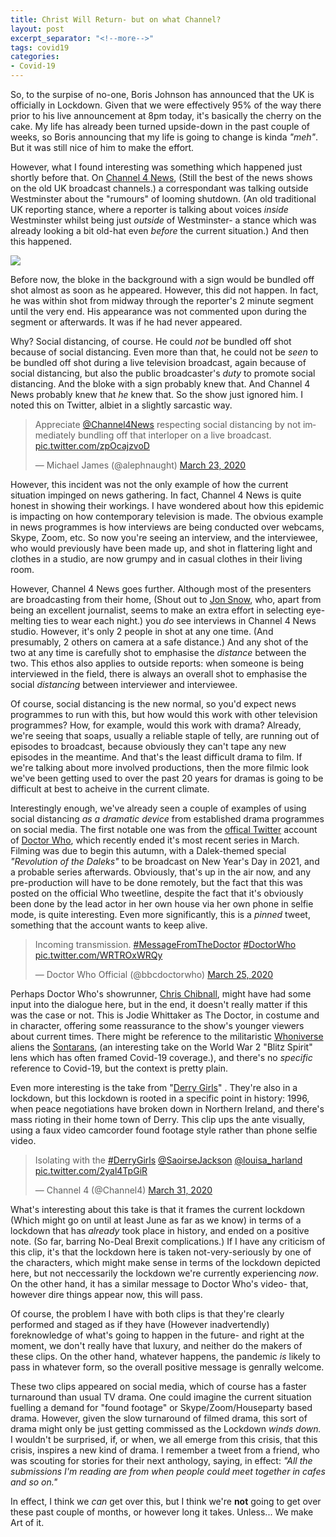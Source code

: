 ```yaml
---
title: Christ Will Return- but on what Channel?
layout: post
excerpt_separator: "<!--more-->"
tags: covid19
categories:
- Covid-19
---
```


So, to the surpise of no-one, Boris Johnson has announced that the UK is officially in Lockdown. <!--more--> Given that we were effectively 95% of the way there prior to his live announcement at 8pm today, it's basically the cherry on the cake. My life has already been turned upside-down in the past couple of weeks, so Boris announcing that my life is going to change is kinda *"meh"*. But it was still nice of him to make the effort.

However, what I found interesting was something which happened just shortly before that. On [Channel 4 News](https://en.wikipedia.org/wiki/Channel_4_News), (Still the best of the news shows on the old UK broadcast channels.) a correspondant was talking outside Westminster about the "rumours" of looming shutdown. (An old traditional UK reporting stance, where a reporter is talking about voices *inside* Westminster whilst being just *outside* of Westminster- a stance which was already looking a bit old-hat even *before* the current situation.) And then this happened.

![]({{"/assets/img/christ_will_return.jpg"|relative_url}})

Before now, the bloke in the background with a sign would be bundled off shot almost as soon as he appeared. However, this did not happen. In fact, he was within shot from midway through the reporter's 2 minute segment until the very end. His appearance was not commented upon during the segment or afterwards. It was if he had never appeared.

Why? Social distancing, of course. He could *not* be bundled off shot because of social distancing. Even more than that, he could not be *seen* to be bundled off shot during a live television broadcast, again because of social distancing, but also the public broadcaster's *duty* to promote social distancing. And the bloke with a sign probably knew that. And Channel 4 News probably knew that *he* knew that. So the show just ignored him. I noted this on Twitter, albiet in a slightly sarcastic way.

<blockquote class="twitter-tweet"><p lang="en" dir="ltr">Appreciate <a href="https://twitter.com/Channel4News?ref_src=twsrc%5Etfw">@Channel4News</a> respecting social distancing by not immediately bundling off that interloper on a live broadcast. <a href="https://t.co/zpOcajzvoD">pic.twitter.com/zpOcajzvoD</a></p>&mdash; Michael James (@alephnaught) <a href="https://twitter.com/alephnaught/status/1242167083129069582?ref_src=twsrc%5Etfw">March 23, 2020</a></blockquote> <script async src="https://platform.twitter.com/widgets.js" charset="utf-8"></script>

However, this incident was not the only example of how the current situation impinged on news gathering. In fact, Channel 4 News is quite honest in showing their workings. I have wondered about how this epidemic is impacting on how contemporary television is made. The obvious example in news programmes is how interviews are being conducted over webcams, Skype, Zoom, etc. So now you're seeing an interview, and the interviewee, who would previously have been made up, and shot in flattering light and clothes in a studio, are now grumpy and in casual clothes in their living room. 

However, Channel 4 News goes further. Although most of the presenters are broadcasting from their home, (Shout out to [Jon Snow](https://en.wikipedia.org/wiki/Jon_Snow_(journalist)), who, apart from being an excellent journalist, seems to make an extra effort in selecting eye-melting ties to wear each night.) you *do* see interviews in Channel 4 News studio. However, it's only 2 people in shot at any one time. (And presumably, 2 others on camera at a safe distance.) And any shot of the two at any time is carefully shot to emphasise the *distance* between the two. This ethos also applies to outside reports: when someone is being interviewed in the field, there is always an overall shot to emphasise the social *distancing* between interviewer and interviewee.

Of course, social distancing is the new normal, so you'd expect news programmes to run with this, but how would this work with other television programmes? How, for example, would this work with drama? Already, we're seeing that soaps, usually a reliable staple of telly, are running out of episodes to broadcast, because obviously they can't tape any new episodes in the meantime. And that's the least difficult drama to film. If we're talking about more involved productions, then the more filmic look we've been getting used to over the past 20 years for dramas is going to be difficult at best to acheive in the current climate.

Interestingly enough, we've already seen a couple of examples of using social distancing *as a dramatic device* from established drama programmes on social media. The first notable one was from the [offical Twitter](https://twitter.com/bbcdoctorwho) account of [Doctor Who](https://www.bbc.co.uk/programmes/b006q2x0), which recently ended it's most recent series in March. Filming was due to begin this autumn, with a Dalek-themed special *"Revolution of the Daleks"* to be broadcast on New Year's Day in 2021, and a probable series afterwards. Obviously, that's up in the air now, and any pre-production will have to be done remotely, but the fact that this was posted on the official Who tweetline, despite the fact that it's obviously been done by the lead actor in her own house via her own phone in selfie mode, is quite interesting. Even more significantly, this is a *pinned* tweet, something that the account wants to keep alive.

<blockquote class="twitter-tweet"><p lang="en" dir="ltr">Incoming transmission. <a href="https://twitter.com/hashtag/MessageFromTheDoctor?src=hash&amp;ref_src=twsrc%5Etfw">#MessageFromTheDoctor</a> <a href="https://twitter.com/hashtag/DoctorWho?src=hash&amp;ref_src=twsrc%5Etfw">#DoctorWho</a> <a href="https://t.co/WRTROxWRQy">pic.twitter.com/WRTROxWRQy</a></p>&mdash; Doctor Who Official (@bbcdoctorwho) <a href="https://twitter.com/bbcdoctorwho/status/1242783288571211776?ref_src=twsrc%5Etfw">March 25, 2020</a></blockquote> <script async src="https://platform.twitter.com/widgets.js" charset="utf-8"></script>

Perhaps Doctor Who's showrunner, [Chris Chibnall](https://en.wikipedia.org/wiki/Chris_Chibnall), might have had some input into the dialogue here, but in the end, it doesn't really matter if this was the case or not. This is Jodie Whittaker as The Doctor, in costume and in character, offering some reassurance to the show's younger viewers about current times. There might be reference to the militaristic [Whoniverse](https://en.wikipedia.org/wiki/Whoniverse) aliens the [Sontarans](https://en.wikipedia.org/wiki/Sontaran), (an interesting take on the World War 2 "Blitz Spirit" lens which has often framed Covid-19 coverage.), and there's no *specific* reference to Covid-19, but the context is pretty plain.

Even more interesting is the take from "[Derry Girls](https://en.wikipedia.org/wiki/Derry_Girls)" . They're also in a lockdown, but this lockdown is rooted in a specific point in history: 1996, when peace negotiations have broken down in Northern Ireland, and there's mass rioting in their home town of Derry.  This clip ups the ante visually, using a faux video camcorder found footage style rather than phone selfie video.

<blockquote class="twitter-tweet"><p lang="en" dir="ltr">Isolating with the <a href="https://twitter.com/hashtag/DerryGirls?src=hash&amp;ref_src=twsrc%5Etfw">#DerryGirls</a> <a href="https://twitter.com/SaoirseJackson?ref_src=twsrc%5Etfw">@SaoirseJackson</a> <a href="https://twitter.com/louisa_harland?ref_src=twsrc%5Etfw">@louisa_harland</a> <a href="https://t.co/2yal4TpGiR">pic.twitter.com/2yal4TpGiR</a></p>&mdash; Channel 4 (@Channel4) <a href="https://twitter.com/Channel4/status/1245046887465566208?ref_src=twsrc%5Etfw">March 31, 2020</a></blockquote> <script async src="https://platform.twitter.com/widgets.js" charset="utf-8"></script>

What's interesting about this take is that it frames the current lockdown (Which might go on until at least June as far as we know) in terms of a lockdown that has *already* took place in history, and ended on a positive note. (So far, barring No-Deal Brexit complications.) If I have any criticism of this clip, it's that the lockdown here is taken not-very-seriously by one of the characters, which might make sense in terms of the lockdown depicted here, but not neccessarily the lockdown we're currently experiencing *now*. On the other hand, it has a similar message to Doctor Who's video- that, however dire things appear now, this will pass. 

Of course, the problem I have with both clips is that they're clearly performed and staged as if they have  (However inadvertendly) foreknowledge of what's going to happen in the future- and right at the moment, we don't really have that luxury, and neither do the makers of these clips. On the other hand, whatever happens, the pandemic *is* likely to pass in whatever form, so the overall positive message is genrally welcome.

These two clips appeared on social media, which of course has a faster turnaround than usual TV drama. One could imagine the current situation fuelling a demand for "found footage" or Skype/Zoom/Houseparty based drama. However, given the slow turnaround of filmed drama, this sort of drama might only be just getting commissed as the Lockdown *winds down.* I wouldn't be surprised, if, or when, we all emerge from this crisis, that this crisis, inspires a new kind of drama. I remember a tweet from a friend, who was scouting for stories for their next anthology, saying, in effect: *"All the submissions I'm reading are from when people could meet together in cafes and so on."*

In effect, I think we *can* get over this, but I think we're **not** going to get over these past couple of months, or however long it takes. Unless... We make Art of it.